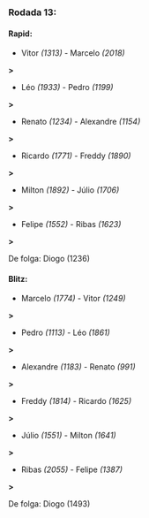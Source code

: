 ### Rodada 13:

#### Rapid:

* Vitor *(1313)*     -     Marcelo *(2018)*

 **>** 
* Léo *(1933)*     -     Pedro *(1199)*

 **>** 
* Renato *(1234)*     -     Alexandre *(1154)*

 **>** 
* Ricardo *(1771)*     -     Freddy *(1890)*

 **>** 
* Milton *(1892)*     -     Júlio *(1706)*

 **>** 
* Felipe *(1552)*     -     Ribas *(1623)*

 **>** 

De folga: Diogo (1236)

#### Blitz:

* Marcelo *(1774)*     -     Vitor *(1249)*

 **>** 
* Pedro *(1113)*     -     Léo *(1861)*

 **>** 
* Alexandre *(1183)*     -     Renato *(991)*

 **>** 
* Freddy *(1814)*     -     Ricardo *(1625)*

 **>** 
* Júlio *(1551)*     -     Milton *(1641)*

 **>** 
* Ribas *(2055)*     -     Felipe *(1387)*

 **>** 

De folga: Diogo (1493)

